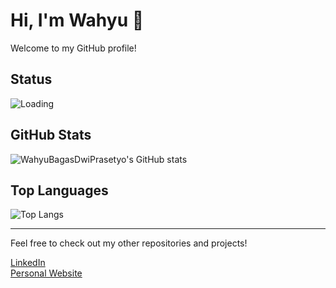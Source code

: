 # Hi, I'm Wahyu 👋

Welcome to my GitHub profile!

## Status
![Loading](https://media.giphy.com/media/3oEdv1t9HYoakzGdCk/giphy.gif)

## GitHub Stats
![WahyuBagasDwiPrasetyo's GitHub stats](https://github-readme-stats.vercel.app/api?username=WahyuBagasDwiPrasetyo&show_icons=true&theme=radical)

## Top Languages
![Top Langs](https://github-readme-stats.vercel.app/api/top-langs/?username=WahyuBagasDwiPrasetyo&layout=compact&theme=radical)

---

Feel free to check out my other repositories and projects!

[LinkedIn](https://www.linkedin.com/in/wahyubagasdwiprasetyo)  
[Personal Website](https://wahyu123.dev)
